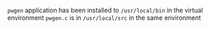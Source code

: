 `pwgen` application has been installed to `/usr/local/bin` in the virtual environment
`pwgen.c` is in `/usr/local/src` in the same environment
